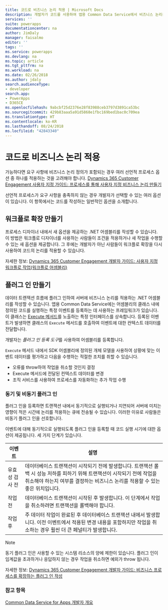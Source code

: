 ```yaml
---
title: 코드로 비즈니스 논리 적용 | Microsoft Docs
description: 개발자가 코드를 사용하여 앱용 Common Data Service에서 비즈니스 논리를 적용하는 방법을 알아봅니다.
services: ''
suite: powerapps
documentationcenter: na
author: JimDaly
manager: faisalmo
editor: ''
tags: ''
ms.service: powerapps
ms.devlang: na
ms.topic: article
ms.tgt_pltfrm: na
ms.workload: na
ms.date: 02/26/2018
ms.author: jdaly
search.audienceType:
- developer
search.app:
- PowerApps
- D365CE
ms.openlocfilehash: 9abcbf25d2376e28f83988ceb3797d3891ca53bc
ms.sourcegitcommit: 429b83aaa5a91d5868e1fbc169bed1bac0c709ea
ms.translationtype: HT
ms.contentlocale: ko-KR
ms.lasthandoff: 08/24/2018
ms.locfileid: "42843340"
---
```

# <a name="apply-business-logic-with-code"></a>코드로 비즈니스 논리 적용

가능하다면 요구 사항에 비즈니스 논리 정의가 포함되는 경우 여러 선언적 프로세스 옵션 중 하나를 적용하는 것을 고려해야 합니다. [Dynamics 365 Customer Engagement 사용자 지정 가이드: 프로세스를 통해 사용자 지정 비즈니스 논리 만들기](/dynamics365/customer-engagement/customize/guide-staff-through-common-tasks-processes)

선언적 프로세스가 요구 사항을 충족하지 않는 경우 개발자가 선택할 수 있는 여러 옵션이 있습니다. 이 항목에서는 코드를 작성하는 일반적인 옵션을 소개합니다.

## <a name="create-a-workflow-extension"></a>워크플로 확장 만들기

프로세스 디자이너 내에서 새 옵션을 제공하는 .NET 어셈블리를 작성할 수 있습니다. 이 방법은 워크플로 디자이너를 사용하는 사람들이 조건을 적용하거나 새 작업을 수행할 수 있는 새 옵션을 제공합니다. 그 후에는 개발자가 아닌 사람들이 워크플로 확장을 다시 사용하여 코드의 논리를 적용할 수 있습니다.

자세한 정보: [Dynamics 365 Customer Engagement 개발자 가이드: 사용자 지정 워크플로 작업(워크플로 어셈블리)](/dynamics365/customer-engagement/developer/custom-workflow-activities-workflow-assemblies)

## <a name="create-a-plug-in"></a>플러그 인 만들기

데이터 트랜잭션 흐름에 플러그 인하여 서버에 비즈니스 논리를 적용하는 .NET 어셈블리를 작성할 수 있습니다. 앱용 Common Data Service에는 어셈블리의 클래스 내에 정의된 코드를 실행하는 특정 이벤트를 등록하는 데 사용하는 프레임워크가 있습니다. 이 클래스는 [Execute 메서드](/dotnet/api/microsoft.xrm.sdk.iplugin.execute)를 노출하는 특정 인터페이스를 상속합니다. 등록된 이벤트가 발생하면 클래스의 `Execute` 메서드를 호출하여 이벤트에 대한 컨텍스트 데이터를 전달합니다.

개발자는 *플러그 인 등록 도구*를 사용하여 어셈블리를 등록합니다.

`Execute` 메서드 내에서 SDK 어셈블리에 정의된 개체 모델을 사용하여 상황에 맞는 이벤트 데이터를 평가하고 다음을 수행하는 적절한 조치를 취할 수 있습니다.
- 오류를 throw하여 작업을 취소할 것인지 결정
- Execute 메서드에 전달된 컨텍스트 데이터를 변경
- 조직 서비스를 사용하여 프로세스를 자동화하는 추가 작업 수행

### <a name="synchronous-and-asynchronous-plug-ins"></a>동기 및 비동기 플러그 인
플러그 인을 등록하면 트랜잭션 내에서 동기적으로 실행되거나 지연되어 서버에 미치는 영향이 적은 시간에 논리를 적용하는 큐에 전송될 수 있습니다. 이러한 이유로 사람들은 비동기 플러그 인을 선호합니다.

이벤트에 대해 동기적으로 실행되도록 플러그 인을 등록할 때 코드 실행 시기에 대한 옵션이 제공됩니다. 세 가지 단계가 있습니다.

|이벤트  |설명  |
|---------|---------|
|유효성 검사 전|데이터베이스 트랜잭션이 시작되기 전에 발생합니다. 트랜잭션 롤백 시 성능 저하를 피하기 위해 트랜잭션이 시작되기 전에 작업을 취소해야 하는지 여부를 결정하는 비즈니스 논리를 적용할 수 있는 좋은 위치입니다.|
|작업 전|데이터베이스 트랜잭션이 시작된 후 발생합니다. 이 단계에서 작업을 취소하려면 트랜잭션을 롤백해야 합니다.|
|작업 후|주 데이터 작업이 완료된 후 데이터베이스 트랜잭션 내에서 발생합니다. 이전 이벤트에서 적용된 변경 내용을 포함하지만 작업을 취소하는 경우 훨씬 더 큰 페널티가 발생합니다.|

> [!NOTE]
> 동기 플러그 인은 사용할 수 있는 시스템 리소스의 양에 제한이 있습니다. 플러그 인이 임계값을 초과하거나 응답하지 않는 경우 작업을 취소하면 예외가 throw 됩니다.

자세한 정보: [Dynamics 365 Customer Engagement 개발자 가이드: 비즈니스 프로세스를 확장하는 플러그 인 작성](/dynamics365/customer-engagement/developer/write-plugin-extend-business-processes)

### <a name="see-also"></a>참고 항목

[Common Data Service for Apps 개발자 개요](overview.md)

